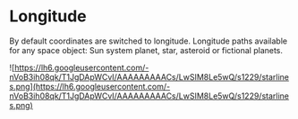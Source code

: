# Longitude #

By default coordinates are switched to longitude. Longitude paths available for any space object: Sun system planet, star, asteroid or fictional planets.

![https://lh6.googleusercontent.com/-nVoB3ih08qk/T1JgDApWCvI/AAAAAAAAACs/LwSIM8Le5wQ/s1229/starlines.png](https://lh6.googleusercontent.com/-nVoB3ih08qk/T1JgDApWCvI/AAAAAAAAACs/LwSIM8Le5wQ/s1229/starlines.png)